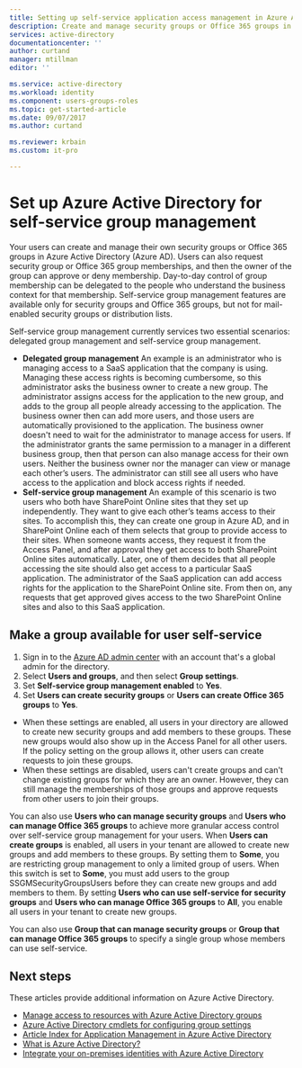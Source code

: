 ```yaml
---
title: Setting up self-service application access management in Azure Active Directory | Microsoft Docs
description: Create and manage security groups or Office 365 groups in Azure Active Directory and request security group or Office 365 group memberships
services: active-directory
documentationcenter: ''
author: curtand
manager: mtillman
editor: ''

ms.service: active-directory
ms.workload: identity
ms.component: users-groups-roles
ms.topic: get-started-article
ms.date: 09/07/2017
ms.author: curtand

ms.reviewer: krbain
ms.custom: it-pro

---
```

# Set up Azure Active Directory for self-service group management
Your users can create and manage their own security groups or Office 365 groups in Azure Active Directory (Azure AD). Users can also request security group or Office 365 group memberships, and then the owner of the group can approve or deny membership. Day-to-day control of group membership can be delegated to the people who understand the business context for that membership. Self-service group management features are available only for security groups and Office 365 groups, but not for mail-enabled security groups or distribution lists.

Self-service group management currently services two essential scenarios: delegated group management and self-service group management.

* **Delegated group management**
    An example is an administrator who is managing access to a SaaS application that the company is using. Managing these access rights is becoming cumbersome, so this administrator asks the business owner to create a new group. The administrator assigns access for the application to the new group, and adds to the group all people already accessing to the application. The business owner then can add more users, and those users are automatically provisioned to the application. The business owner doesn't need to wait for the administrator to manage access for users. If the administrator grants the same permission to a manager in a different business group, then that person can also manage access for their own users. Neither the business owner nor the manager can view or manage each other’s users. The administrator can still see all users who have access to the application and block access rights if needed.
* **Self-service group management**
    An example of this scenario is two users who both have SharePoint Online sites that they set up independently. They want to give each other’s teams access to their sites. To accomplish this, they can create one group in Azure AD, and in SharePoint Online each of them selects that group to provide access to their sites. When someone wants access, they request it from the Access Panel, and after approval they get access to both SharePoint Online sites automatically. Later, one of them decides that all people accessing the site should also get access to a particular SaaS application. The administrator of the SaaS application can add access rights for the  application to the SharePoint Online site. From then on, any requests that get approved gives access to the two SharePoint Online sites and also to this SaaS application.

## Make a group available for user self-service
1. Sign in to the [Azure AD admin center](https://aad.portal.azure.com) with an account that's a global admin for the directory.
2. Select **Users and groups**, and then select **Group settings**.
3. Set **Self-service group management enabled** to **Yes**.
4. Set **Users can create security groups** or **Users can create Office 365 groups** to **Yes**.
  * When these settings are enabled, all users in your directory are allowed to create new security groups and add members to these groups. These new groups would also show up in the Access Panel for all other users. If the policy setting on the group allows it, other users can create requests to join these groups. 
  * When these settings are disabled, users can't create groups and can't change existing groups for which they are an owner. However, they can still manage the memberships of those groups and approve requests from other users to join their groups.

You can also use **Users who can manage security groups** and **Users who can manage Office 365 groups** to achieve more granular access control over self-service group management for your users. When **Users can create groups** is enabled, all users in your tenant are allowed to create new groups and add members to these groups. By setting them to **Some**, you are restricting group management to only a limited group of users. When this switch is set to **Some**, you must add users to the group SSGMSecurityGroupsUsers before they can create new groups and add members to them. By setting **Users who can use self-service for security groups** and **Users who can manage Office 365 groups** to **All**, you enable all users in your tenant to create new groups.

You can also use **Group that can manage security groups** or **Group that can manage Office 365 groups** to specify a single group whose members can use self-service.

## Next steps
These articles provide additional information on Azure Active Directory.

* [Manage access to resources with Azure Active Directory groups](fundamentals/active-directory-manage-groups.md)
* [Azure Active Directory cmdlets for configuring group settings](active-directory-accessmanagement-groups-settings-cmdlets.md)
* [Article Index for Application Management in Azure Active Directory](active-directory-apps-index.md)
* [What is Azure Active Directory?](fundamentals/active-directory-whatis.md)
* [Integrate your on-premises identities with Azure Active Directory](active-directory-aadconnect.md)
